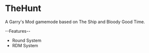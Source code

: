 TheHunt
=======

A Garry's Mod gamemode based on The Ship and Bloody Good Time.

--Features--
 - Round System
 - RDM System
